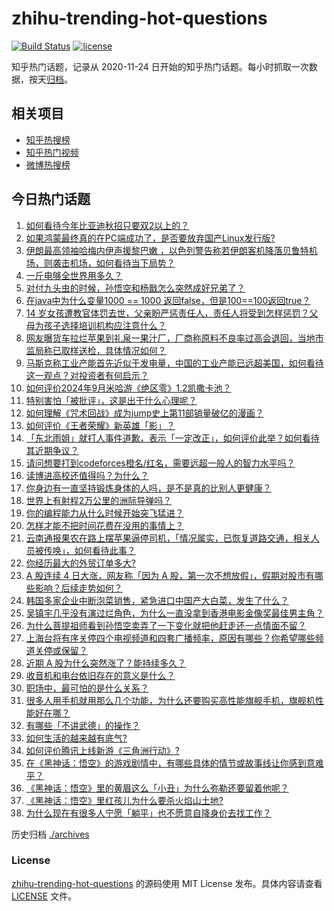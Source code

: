 # zhihu-trending-hot-questions

[![Build Status](https://github.com/justjavac/zhihu-trending-hot-questions/workflows/ci/badge.svg?branch=master)](https://github.com/justjavac/zhihu-trending-hot-questions/actions)
[![license](https://img.shields.io/github/license/justjavac/zhihu-trending-hot-questions)](https://github.com/justjavac/zhihu-trending-hot-questions/blob/master/LICENSE)

知乎热门话题，记录从 2020-11-24
日开始的知乎热门话题。每小时抓取一次数据，按天[归档](./archives)。

## 相关项目

- [知乎热搜榜](https://github.com/justjavac/zhihu-trending-top-search)
- [知乎热门视频](https://github.com/justjavac/zhihu-trending-hot-video)
- [微博热搜榜](https://github.com/justjavac/weibo-trending-hot-search)

## 今日热门话题

<!-- BEGIN -->
<!-- 最后更新时间 Sun Sep 29 2024 01:10:33 GMT+0800 (China Standard Time) -->

1. [如何看待今年比亚迪秋招只要双2以上的？](https://www.zhihu.com/question/666853816)
1. [如果鸿蒙最终真的在PC端成功了，是否要放弃国产Linux发行版?](https://www.zhihu.com/question/664901505)
1. [伊朗最高领袖哈梅内伊声援黎巴嫩 ，以色列警告称若伊朗客机降落贝鲁特机场，则袭击机场，如何看待当下局势？](https://www.zhihu.com/question/679656964)
1. [一斤电够全世界用多久？](https://www.zhihu.com/question/667623347)
1. [对付九头虫的时候，孙悟空和杨戬怎么突然成好兄弟了？](https://www.zhihu.com/question/667271073)
1. [在java中为什么变量1000 == 1000 返回false，但是100==100返回true？](https://www.zhihu.com/question/660482096)
1. [14 岁女孩遭教官体罚去世，父亲盼严惩责任人，责任人将受到怎样惩罚？父母为孩子选择培训机构应注意什么？](https://www.zhihu.com/question/675745413)
1. [网友曝货车拉烂苹果到礼泉一果汁厂，厂商称原料不良率过高会退回，当地市监局称已取样送检，具体情况如何？](https://www.zhihu.com/question/665543358)
1. [马斯克称工业产能首先近似于发电量，中国的工业产能已远超美国，如何看待这一观点？对投资者有何启示？](https://www.zhihu.com/question/676439800)
1. [如何评价2024年9月米哈游《绝区零》1.2凯撒卡池？](https://www.zhihu.com/question/668195274)
1. [特别害怕「被批评」，这是出于什么心理呢？](https://www.zhihu.com/question/664916549)
1. [如何理解《咒术回战》成为jump史上第11部销量破亿的漫画？](https://www.zhihu.com/question/673816290)
1. [如何评价《王者荣耀》新英雄「影」？](https://www.zhihu.com/question/665529635)
1. [「东北雨姐」就打人事件道歉，表示「一定改正」，如何评价此举？如何看待其近期争议？](https://www.zhihu.com/question/668579099)
1. [请问想要打到codeforces橙名/红名，需要远超一般人的智力水平吗？](https://www.zhihu.com/question/598851489)
1. [读博进高校还值得吗？为什么？](https://www.zhihu.com/question/559201308)
1. [你身边有一直坚持锻炼身体的人吗，是不是真的比别人更健康？](https://www.zhihu.com/question/635523043)
1. [世界上有射程2万公里的洲际导弹吗？](https://www.zhihu.com/question/446977678)
1. [你的编程能力从什么时候开始突飞猛进？](https://www.zhihu.com/question/356351510)
1. [怎样才能不把时间花费在没用的事情上？](https://www.zhihu.com/question/667713348)
1. [云南通报果农在路上摆苹果逼停司机，「情况属实，已恢复道路交通，相关人员被传唤」，如何看待此事？](https://www.zhihu.com/question/671146999)
1. [你经历最大的外贸订单多大?](https://www.zhihu.com/question/361905628)
1. [A 股连续 4 日大涨，网友称「因为 A 股，第一次不想放假」，假期对股市有哪些影响？后续走势如何？](https://www.zhihu.com/question/675715602)
1. [韩国多家企业中断泡菜销售，紧急进口中国产大白菜，发生了什么？](https://www.zhihu.com/question/668271679)
1. [吴镇宇几乎没有演过烂角色，为什么一直没拿到香港电影金像奖最佳男主角？](https://www.zhihu.com/question/543831417)
1. [为什么菩提祖师看到孙悟空卖弄了一下变化就把他赶走还一点情面不留？](https://www.zhihu.com/question/667620165)
1. [上海台将有序关停四个电视频道和四套广播频率，原因有哪些？你希望哪些频道关停或保留？](https://www.zhihu.com/question/675875374)
1. [近期 A 股为什么突然涨了？能持续多久？](https://www.zhihu.com/question/670424745)
1. [收音机和电台依旧存在的意义是什么？](https://www.zhihu.com/question/23293622)
1. [职场中，最可怕的是什么关系？](https://www.zhihu.com/question/668921709)
1. [很多人用手机就用那么几个功能，为什么还要购买高性能旗舰手机，旗舰机性能好在哪？](https://www.zhihu.com/question/630463343)
1. [有哪些「不讲武德」的操作？](https://www.zhihu.com/question/432866470)
1. [如何生活的越来越有底气?](https://www.zhihu.com/question/670899737)
1. [如何评价腾讯上线新游《三角洲行动》?](https://www.zhihu.com/question/668150905)
1. [在《黑神话：悟空》的游戏剧情中，有哪些具体的情节或故事线让你感到意难平？](https://www.zhihu.com/question/664909615)
1. [《黑神话：悟空》里的黄眉这么「小丑」为什么弥勒还要留着他呢？](https://www.zhihu.com/question/667977091)
1. [《黑神话：悟空》里红孩儿为什么要杀火焰山土地?](https://www.zhihu.com/question/667185926)
1. [为什么现在有很多人宁愿「躺平」也不愿意自降身价去找工作？](https://www.zhihu.com/question/667996357)

<!-- END -->

历史归档 [./archives](./archives)

### License

[zhihu-trending-hot-questions](https://github.com/justjavac/zhihu-trending-hot-questions)
的源码使用 MIT License 发布。具体内容请查看 [LICENSE](./LICENSE) 文件。
